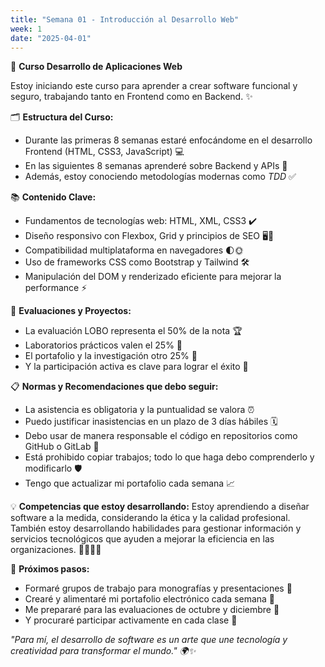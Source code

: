 ```yaml
---
title: "Semana 01 - Introducción al Desarrollo Web"
week: 1
date: "2025-04-01"
---
```


🚀 **Curso Desarrollo de Aplicaciones Web**

Estoy iniciando este curso para aprender a crear software funcional y seguro, trabajando tanto en Frontend como en Backend. ✨

🗂️ **Estructura del Curso:**
- Durante las primeras 8 semanas estaré enfocándome en el desarrollo Frontend (HTML, CSS3, JavaScript) 💻
- En las siguientes 8 semanas aprenderé sobre Backend y APIs 🔧
- Además, estoy conociendo metodologías modernas como *TDD* ✅

📚 **Contenido Clave:**
- Fundamentos de tecnologías web: HTML, XML, CSS3 ✔️
- Diseño responsivo con Flexbox, Grid y principios de SEO 🖥️📱
- Compatibilidad multiplataforma en navegadores 🌓🌞
- Uso de frameworks CSS como Bootstrap y Tailwind 🛠️
- Manipulación del DOM y renderizado eficiente para mejorar la performance ⚡

📝 **Evaluaciones y Proyectos:**
- La evaluación LOBO representa el 50% de la nota 🏆
- Laboratorios prácticos valen el 25% 🧪
- El portafolio y la investigación otro 25% 📂
- Y la participación activa es clave para lograr el éxito 🎤

📋 **Normas y Recomendaciones que debo seguir:**
- La asistencia es obligatoria y la puntualidad se valora ⏰
- Puedo justificar inasistencias en un plazo de 3 días hábiles 🗓️
- Debo usar de manera responsable el código en repositorios como GitHub o GitLab 🔗
- Está prohibido copiar trabajos; todo lo que haga debo comprenderlo y modificarlo 🛡️
- Tengo que actualizar mi portafolio cada semana 📈

💡 **Competencias que estoy desarrollando:**
Estoy aprendiendo a diseñar software a la medida, considerando la ética y la calidad profesional. También estoy desarrollando habilidades para gestionar información y servicios tecnológicos que ayuden a mejorar la eficiencia en las organizaciones. 👩‍💻👨‍💻

📅 **Próximos pasos:**
- Formaré grupos de trabajo para monografías y presentaciones 👥
- Crearé y alimentaré mi portafolio electrónico cada semana 📒
- Me prepararé para las evaluaciones de octubre y diciembre 📆
- Y procuraré participar activamente en cada clase 🎯

<i>"Para mí, el desarrollo de software es un arte que une tecnología y creatividad para transformar el mundo." 🌍✨</i>